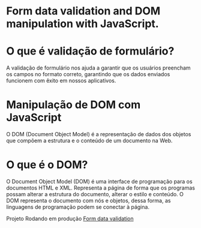 # Form data validation and DOM manipulation with JavaScript.

# O que é validação de formulário?

A validação de formulário nos ajuda a garantir que os usuários preencham os campos no formato correto, garantindo que os dados enviados funcionem com êxito em nossos aplicativos.

# Manipulação de DOM com JavaScript

O DOM (Document Object Model) é a representação de dados dos objetos que compõem a estrutura e o conteúdo de um documento na Web.

# O que é o DOM?

O Document Object Model (DOM) é uma interface de programação para os documentos HTML e XML. Representa a página de forma que os programas possam alterar a estrutura do documento, alterar o estilo e conteúdo. O DOM representa o documento com nós e objetos, dessa forma, as linguagens de programação podem se conectar à página.

Projeto Rodando em produção [Form data validation](https://form-zeta-inky.vercel.app/)
